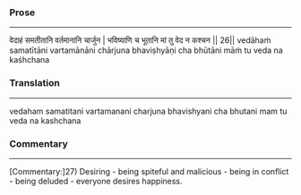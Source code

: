 ### Prose 
 --- 
वेदाहं समतीतानि वर्तमानानि चार्जुन |
भविष्याणि च भूतानि मां तु वेद न कश्चन || 26||
vedāhaṁ samatītāni vartamānāni chārjuna
bhaviṣhyāṇi cha bhūtāni māṁ tu veda na kaśhchana

### Translation 
 --- 
vedaham samatitani vartamanani charjuna bhavishyani cha bhutani mam tu veda na kashchana

### Commentary 
 --- 
[Commentary:]27) Desiring - being spiteful and malicious - being in conflict - being deluded - everyone desires happiness.